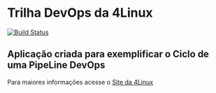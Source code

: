 # Trilha DevOps da 4Linux

<!-- Altere a Flag abaixo com sua URL do Travis -->
[![Build Status](https://travis-ci.org/welinro/DevOpsLab-HelloWorld.svg?branch=master)](https://travis-ci.org/welinro/DevOpsLab-HelloWorld)
## Aplicação criada para exemplificar o Ciclo de uma PipeLine DevOps


Para maiores informações acesse o [Site da 4Linux](https://www.4linux.com.br/cursos/devops)
